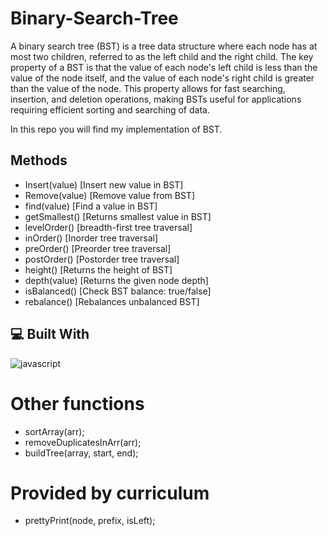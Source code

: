 # Binary-Search-Tree
A binary search tree (BST) is a tree data structure where each node has at most two children, referred to as the left child and the right child. The key property of a BST is that the value of each node's left child is less than the value of the node itself, and the value of each node's right child is greater than the value of the node. This property allows for fast searching, insertion, and deletion operations, making BSTs useful for applications requiring efficient sorting and searching of data.

In this repo you will find my implementation of BST.

## Methods
- Insert(value)      [Insert new value in BST]
- Remove(value)      [Remove value from BST]
- find(value)        [Find a value in BST]
- getSmallest()      [Returns smallest value in BST]
- levelOrder()       [breadth-first tree traversal]
- inOrder()          [Inorder tree traversal]
- preOrder()         [Preorder tree traversal]
- postOrder()        [Postorder tree traversal]
- height()           [Returns the height of BST]
- depth(value)       [Returns the given node depth]
- isBalanced()       [Check BST balance: true/false]
- rebalance()        [Rebalances unbalanced BST]

## 💻 Built With
![javascript](https://skillicons.dev/icons?i=js&perline=10)

# Other functions
- sortArray(arr);
- removeDuplicatesInArr(arr);
- buildTree(array, start, end);

# Provided by curriculum
- prettyPrint(node, prefix, isLeft);
